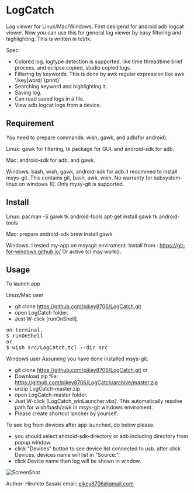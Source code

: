 LogCatch
===
Log viewer for Linux/Mac/Windows.
First desigend for android adb logcat viewer.
Now you can use this for general log viewer by easy filtering and highlighting.
This is written in tcl/tk.

Spec:
- Colored log. logtype detection is supported. like time threadtime brief process, and eclipse copied, studio copied logs. 
- Filtering by keywords. This is done by awk regular expression like awk '/key|word/ {print}'
- Searching keyword and highlighting it.
- Saving log.
- Can read saved logs in a file.
- View adb logcat logs from a device.

## Requirement
You need to prepare commands: wish, gawk, and adb(for android).

Linux:
gawk for filtering, tk package for GUI, and android-sdk for adb.

Mac:
android-sdk for adb, and gawk.

Windows:
bash, wish, gawk, android-sdk for adb.
I recommed to install msys-git. This contains git, bash, awk, wish.
No warranty for subsystem-linux on windows 10. Only mysy-git is supported.

## Install
Linux:
pacman -S gawk tk android-tools
apt-get install gawk tk android-tools

Mac:
prepare android-sdk
brew install gawk

Windows:
I tested my-app on msysgit enviroment.
Install from : https://git-for-windows.github.io/
Or active tcl may work().

## Usage
To launch app

Linux/Mac user
- git clone https://github.com/pikey8706/LogCatch.git
- open LogCatch folder.
- Just W-click [runOnShell].
<pre>
on terminal.
$ runOnShell
or
$ wish src/LogCatch.tcl --dir src
</pre>

Windows user
Assuming you have done installed msys-git.
- git clone https://github.com/pikey8706/LogCatch.git
or
- Download zip file: https://github.com/pikey8706/LogCatch/archive/master.zip
- unzip LogCatch-master.zip
- open LogCatch-master folder.
- Just W-click [LogCatch_winLauncher.vbs]. This automatically resolve path for wish/bash/awk in msys-git windows enviroment.
- Please create shortcut lancher by yourself.

To see log from devices after app launched, do below please.
- you should select android-sdk-directory or adb including directory from popup window.
- click "Devices" button to see device list connected to usb. after click Devices,
 devices name will list in "Source:".
- click Device name then log will be shown in window.

![ScreenShot](https://raw.github.com/pikey8706/LogCatch/master/screenshot_on_mac.png)

Author:
Hirohito Sasaki
email: pikey8706@gmail.com
